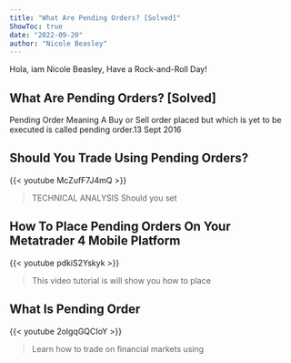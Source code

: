 ```yaml
---
title: "What Are Pending Orders? [Solved]"
ShowToc: true 
date: "2022-09-20"
author: "Nicole Beasley" 
---
```


Hola, iam Nicole Beasley, Have a Rock-and-Roll Day!
## What Are Pending Orders? [Solved]
Pending Order Meaning A Buy or Sell order placed but which is yet to be executed is called pending order.13 Sept 2016

## Should You Trade Using Pending Orders?
{{< youtube McZufF7J4mQ >}}
>TECHNICAL ANALYSIS Should you set 

## How To Place Pending Orders On Your Metatrader 4 Mobile Platform
{{< youtube pdkiS2Yskyk >}}
>This video tutorial is will show you how to place 

## What Is Pending Order
{{< youtube 2olgqGQCIoY >}}
>Learn how to trade on financial markets using 

